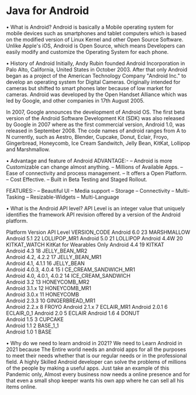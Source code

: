 # Java for Android

• What is Android?
   Android is basically a Mobile operating system for mobile devices such as smartphones and tablet computers which is based on the modified version of Linux Kernel and other Open    Source Software. Unlike Apple's iOS, Android is Open Source, which means Developers can easily modify and customize the Operating System for each phone.
   
• History of Android
   Initially, Andy Rubin founded Android Incorporation in Palo Alto, California, United States in October 2003. After that only Android began as a project of the American Technology Company "Android Inc." to develop an operating system for Digital Cameras. Originally intended for cameras but shifted to smart phones later because of low market for cameras. Android was developed by the Open Handset Alliance which was led by Google, and other companies in 17th August 2005.
   
   In 2007, Google announces the development of Android OS.
   The first beta version of the Android Software Development Kit (SDK) was also released by Google in 2007 where as the first commercial version, Android 1.0, was released in    September 2008. The code names of android ranges from A to N currently, such as Aestro, Blender, Cupcake, Donut, Eclair, Froyo, Gingerbread, Honeycomb, Ice Cream Sandwitch, Jelly    Bean, KitKat, Lollipop and Marshmallow.
   
• Advantage and feature of Android
   ADVANTAGE:-
     – Android is more Customizable can change almost anything.
     – Millions of Available Apps.
     – Ease of connectivity and process management.
     – It offers a Open Platform.
     – Cost Effective.
     – Built in Beta Testing and Staged Rollout.
    
   FEATURES:-
     – Beautiful UI
     – Media support
     – Storage 
     – Connectivity
     – Multi-Tasking
     – Resizable-Widgets
     – Multi-Language
     
• What is the Android API level?
   API Level is an integer value that uniquely identifies the framework API revision offered by a version of the Android platform.

Platform Version  	    API Level   	   VERSION_CODE	
Android 6.0	              23	           MARSHMALLOW	
Android 5.1          	    22	           LOLLIPOP_MR1	
Android 5.0          	    21	           LOLLIPOP	
Android 4.4W	            20	           KITKAT_WATCH	KitKat for Wearables Only
Android 4.4               19	           KITKAT	
Android 4.3	              18	           JELLY_BEAN_MR2	
Android 4.2, 4.2.2	      17	           JELLY_BEAN_MR1	
Android 4.1, 4.1.1	      16	           JELLY_BEAN	
Android 4.0.3, 4.0.4	    15	I          CE_CREAM_SANDWICH_MR1	
Android 4.0, 4.0.1, 4.0.2	14	           ICE_CREAM_SANDWICH	
Android 3.2	              13             HONEYCOMB_MR2	
Android 3.1.x	            12	           HONEYCOMB_MR1	
Android 3.0.x        	    11	           HONEYCOMB	
Android 2.3.3             10           	 GINGERBREAD_MR1	
Android 2.2.x            	8	             FROYO
Android 2.1.x            	7	             ECLAIR_MR1	
Android 2.0.1	            6	             ECLAIR_0_1	
Android 2.0	              5	             ECLAIR	
Android 1.6	              4	             DONUT	
Android 1.5	              3	             CUPCAKE	
Android 1.1	              2	             BASE_1_1	
Android 1.0	              1	             BASE

• Why do we need to learn android in 2021?
    We need to Learn Android in 2021 because The Entire world needs an android apps for all the purposes to meet their needs whether that is our regular needs or in the professional field. A highly Skilled Android developer can solve the problems of millions of the people by making a useful apps. Just take an example of this Pandemic only, Almost every business now needs a online presence and for that even a small shop keeper wants his own app where he can sell all his items online. 
